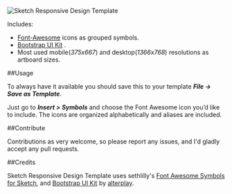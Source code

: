 ![Sketch Responsive Design Template](http://i.imgur.com/b86Pwj8.png)

Includes:

- [Font-Awesome](https://fortawesome.github.io/Font-Awesome/) icons as grouped symbols.
- [Bootstrap UI Kit](http://bootstrapuikit.com/) .
- Most used mobile(_375x667_) and desktop(_1366x768_) resolutions as artboard sizes.

##Usage

To always have it available you should save this to your template ***File -> Save as Template***. 

Just go to ***Insert > Symbols*** and choose the Font Awesome icon you’d like to include. The icons are organized alphabetically and aliases are included.

##Contribute

Contributions as very welcome, so please report any issues, and I'd gladly accept any pull requests.

##Credits

Sketch Responsive Design Template uses sethlilly's [Font Awesome Symbols for Sketch](https://github.com/sethlilly/Font-Awesome-Symbols-for-Sketch), and [Bootstrap UI Kit](http://bootstrapuikit.com/) by [alterplay](http://alterplay.com/).
